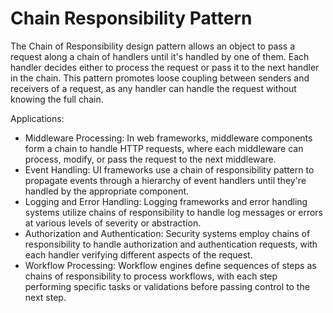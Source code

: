 # Chain Responsibility Pattern
The Chain of Responsibility design pattern allows an object to pass a request along a chain of handlers until it's handled by one of them. Each handler decides either to process the request or pass it to the next handler in the chain. This pattern promotes loose coupling between senders and receivers of a request, as any handler can handle the request without knowing the full chain.

Applications:
- Middleware Processing: In web frameworks, middleware components form a chain to handle HTTP requests, where each middleware can process, modify, or pass the request to the next middleware.
- Event Handling: UI frameworks use a chain of responsibility pattern to propagate events through a hierarchy of event handlers until they're handled by the appropriate component.
- Logging and Error Handling: Logging frameworks and error handling systems utilize chains of responsibility to handle log messages or errors at various levels of severity or abstraction.
- Authorization and Authentication: Security systems employ chains of responsibility to handle authorization and authentication requests, with each handler verifying different aspects of the request.
- Workflow Processing: Workflow engines define sequences of steps as chains of responsibility to process workflows, with each step performing specific tasks or validations before passing control to the next step.
